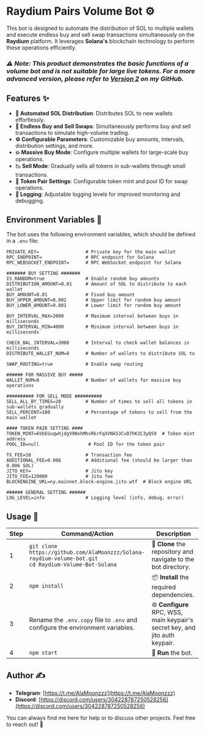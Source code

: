 # **Raydium Pairs Volume Bot** ⚙️

This bot is designed to automate the distribution of SOL to multiple wallets and execute endless buy and sell swap transactions simultaneously on the **Raydium** platform. It leverages **Solana's** blockchain technology to perform these operations efficiently.

### *⚠️ Note: This product demonstrates the basic functions of a volume bot and is not suitable for large live tokens. For a more advanced version, please refer to [Version 2](#) on my GitHub.*

## **Features** ✨

- **💸 Automated SOL Distribution**: Distributes SOL to new wallets effortlessly.
- **🔄 Endless Buy and Sell Swaps**: Simultaneously performs buy and sell transactions to simulate high-volume trading.
- **⚙️ Configurable Parameters**: Customizable buy amounts, intervals, distribution settings, and more.
- **💥 Massive Buy Mode**: Configure multiple wallets for large-scale buy operations.
- **📉 Sell Mode**: Gradually sells all tokens in sub-wallets through small transactions.
- **🔗 Token Pair Settings**: Configurable token mint and pool ID for swap operations.
- **📝 Logging**: Adjustable logging levels for improved monitoring and debugging.

## **Environment Variables** 🔐

The bot uses the following environment variables, which should be defined in a `.env` file:


```env
PRIVATE_KEY=                 # Private key for the main wallet
RPC_ENDPOINT=                # RPC endpoint for Solana
RPC_WEBSOCKET_ENDPOINT=      # RPC WebSocket endpoint for Solana

####### BUY SETTING #######
IS_RANDOM=true               # Enable random buy amounts
DISTRIBUTION_AMOUNT=0.01     # Amount of SOL to distribute to each wallet
BUY_AMOUNT=0.01              # Fixed buy amount
BUY_UPPER_AMOUNT=0.002       # Upper limit for random buy amount
BUY_LOWER_AMOUNT=0.001       # Lower limit for random buy amount

BUY_INTERVAL_MAX=2000        # Maximum interval between buys in milliseconds
BUY_INTERVAL_MIN=4000        # Minimum interval between buys in milliseconds

CHECK_BAL_INTERVAL=3000      # Interval to check wallet balances in milliseconds
DISTRIBUTE_WALLET_NUM=8      # Number of wallets to distribute SOL to

SWAP_ROUTING=true            # Enable swap routing

###### FOR MASSIVE BUY #####
WALLET_NUM=8                 # Number of wallets for massive buy operations

########## FOR SELL MODE ##########
SELL_ALL_BY_TIMES=20         # Number of times to sell all tokens in sub-wallets gradually
SELL_PERCENT=100             # Percentage of tokens to sell from the main wallet

#### TOKEN PAIR SETTING ####
TOKEN_MINT=6VbEGuqwhjdgV9NxhMhvRkrFqXVNk53CvD7hK3C3yQS9  # Token mint address
POOL_ID=null                  # Pool ID for the token pair

TX_FEE=10                    # Transaction fee
ADDITIONAL_FEE=0.006         # Additional fee (should be larger than 0.006 SOL)
JITO_KEY=                    # Jito key
JITO_FEE=120000              # Jito fee
BLOCKENGINE_URL=ny.mainnet.block-engine.jito.wtf  # Block engine URL

###### GENERAL SETTING ######
LOG_LEVEL=info               # Logging level (info, debug, error)
```


## **Usage** 🤖

| Step | Command/Action                                                                                                      | Description                                                                                                      |
|------|---------------------------------------------------------------------------------------------------------------------|------------------------------------------------------------------------------------------------------------------|
| 1    | ```git clone https://github.com/AlaMoonzzz/Solana-raydium-volume-bot.git```<br>```cd Raydium-Volume-Bot-Solana```  | 📂 **Clone** the repository and navigate to the bot directory.                                                   |
| 2    | ```npm install```                                                                                                   | 📦 **Install** the required dependencies.                                                                        |
| 3    | Rename the `.env.copy` file to `.env` and configure the environment variables.                                       | ⚙️ **Configure** RPC, WSS, main keypair's secret key, and jito auth keypair.                                     |
| 4    | ```npm start```                                                                                                     | 🚀 **Run** the bot.                                                                                              |


## **Author** ✍️

- **Telegram**: [https://t.me/AlaMoonzzz](https://t.me/AlaMoonzzz)
- **Discord**: [https://discord.com/users/304228787250528256](https://discord.com/users/304228787250528256)

You can always find me here for help or to discuss other projects. Feel free to reach out! 💬
